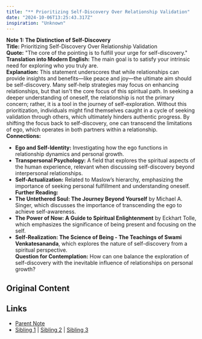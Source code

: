 ```yaml
---
title: "** Prioritizing Self-Discovery Over Relationship Validation"
date: "2024-10-06T13:25:43.317Z"
inspiration: "Unknown"
---
```


  
**Note 1: The Distinction of Self-Discovery**  
**Title:** Prioritizing Self-Discovery Over Relationship Validation  
**Quote:** "The core of the pointing is to fulfill your urge for self-discovery."  
**Translation into Modern English:** The main goal is to satisfy your intrinsic need for exploring who you truly are.  
**Explanation:** This statement underscores that while relationships can provide insights and benefits—like peace and joy—the ultimate aim should be self-discovery. Many self-help strategies may focus on enhancing relationships, but that isn't the core focus of this spiritual path. In seeking a deeper understanding of oneself, the relationship is not the primary concern; rather, it is a tool in the journey of self-exploration. Without this prioritization, individuals might find themselves caught in a cycle of seeking validation through others, which ultimately hinders authentic progress. By shifting the focus back to self-discovery, one can transcend the limitations of ego, which operates in both partners within a relationship.  
**Connections:**  
- **Ego and Self-Identity:** Investigating how the ego functions in relationship dynamics and personal growth.  
- **Transpersonal Psychology:** A field that explores the spiritual aspects of the human experience, relevant when discussing self-discovery beyond interpersonal relationships.  
- **Self-Actualization:** Related to Maslow’s hierarchy, emphasizing the importance of seeking personal fulfillment and understanding oneself.  
**Further Reading:**  
- **The Untethered Soul: The Journey Beyond Yourself** by Michael A. Singer, which discusses the importance of transcending the ego to achieve self-awareness.  
- **The Power of Now: A Guide to Spiritual Enlightenment** by Eckhart Tolle, which emphasizes the significance of being present and focusing on the self.  
- **Self-Realization: The Science of Being - The Teachings of Swami Venkatesananda**, which explores the nature of self-discovery from a spiritual perspective.  
**Question for Contemplation:** How can one balance the exploration of self-discovery with the inevitable influence of relationships on personal growth?  



## Original Content



## Links

- [Parent Note](/parent-note.md)
- [Sibling 1](/zettel1.md) | [Sibling 2](/zettel2.md) | [Sibling 3](/zettel3.md)

